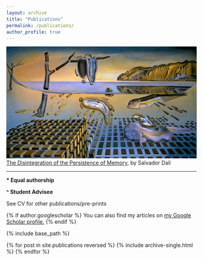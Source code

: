 ```yaml
---
layout: archive
title: "Publications"
permalink: /publications/
author_profile: true
---
```


![The Disintegration of the Persistence of Memory, by [Salvador Dalí](https://archive.thedali.org/mwebcgi/mweb.exe?request=record;id=1652;type=101)](https://github.com/jakeberv/jakeberv.github.io/raw/master/images/research/disintegration_of_persistence_of_memory-publications.jpg)
[The Disintegration of the Persistence of Memory](https://archive.thedali.org/mwebcgi/mweb.exe?request=record;id=1652;type=101), by Salvador Dalí

---

**\* Equal authorship**

**^ Student Advisee**

See CV for other publications/pre-prints

{% if author.googlescholar %} You can also find my articles on <u><a href="{{author.googlescholar}}">my Google Scholar profile</a>.</u> {% endif %}

{% include base_path %}

{% for post in site.publications reversed %} {% include archive-single.html %} {% endfor %}
